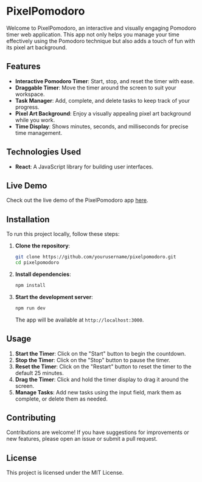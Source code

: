# PixelPomodoro

Welcome to PixelPomodoro, an interactive and visually engaging Pomodoro timer web application. This app not only helps you manage your time effectively using the Pomodoro technique but also adds a touch of fun with its pixel art background.

## Features

- **Interactive Pomodoro Timer**: Start, stop, and reset the timer with ease.
- **Draggable Timer**: Move the timer around the screen to suit your workspace.
- **Task Manager**: Add, complete, and delete tasks to keep track of your progress.
- **Pixel Art Background**: Enjoy a visually appealing pixel art background while you work.
- **Time Display**: Shows minutes, seconds, and milliseconds for precise time management.

## Technologies Used

- **React**: A JavaScript library for building user interfaces.

## Live Demo

Check out the live demo of the PixelPomodoro app [here](https://pixelpomodoro.netlify.app/).

## Installation

To run this project locally, follow these steps:

1. **Clone the repository**:

   ```bash
   git clone https://github.com/yourusername/pixelpomodoro.git
   cd pixelpomodoro
   ```

2. **Install dependencies**:

   ```bash
   npm install
   ```

3. **Start the development server**:

   ```bash
   npm run dev
   ```

   The app will be available at `http://localhost:3000`.

## Usage

1. **Start the Timer**: Click on the "Start" button to begin the countdown.
2. **Stop the Timer**: Click on the "Stop" button to pause the timer.
3. **Reset the Timer**: Click on the "Restart" button to reset the timer to the default 25 minutes.
4. **Drag the Timer**: Click and hold the timer display to drag it around the screen.
5. **Manage Tasks**: Add new tasks using the input field, mark them as complete, or delete them as needed.

## Contributing

Contributions are welcome! If you have suggestions for improvements or new features, please open an issue or submit a pull request.

## License

This project is licensed under the MIT License.
